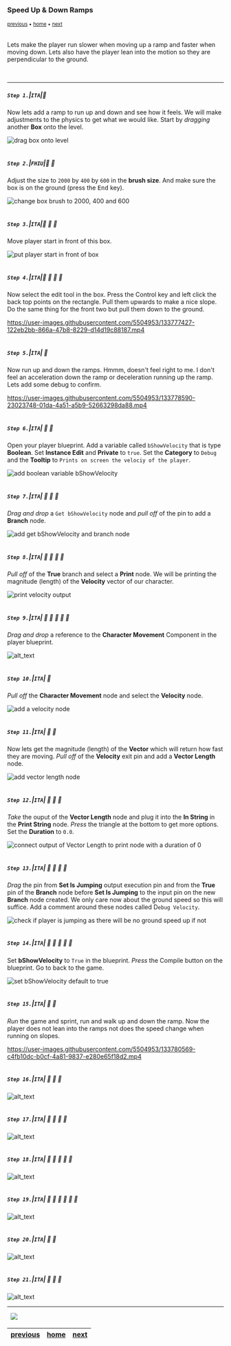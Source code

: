 <img src="https://via.placeholder.com/1000x4/45D7CA/45D7CA" alt="drawing" height="4px"/>

### Speed Up & Down Ramps

<sub>[previous](../double-jump-ii/README.md#user-content-double-jump-ii) • [home](../README.md#user-content-ue4-animations) • [next](../ramps-ii/README.md#user-content-speed-up--down-ramps-ii)</sub>

<img src="https://via.placeholder.com/1000x4/45D7CA/45D7CA" alt="drawing" height="4px"/>

Lets make the player run slower when moving up a ramp and faster when moving down.  Lets also have the player lean into the motion so they are perpendicular to the ground.

<br>

---


##### `Step 1.`\|`ITA`|:small_blue_diamond:

Now lets add a ramp to run up and down and see how it feels. We will make adjustments to the physics to get what we would like. Start by *dragging* another **Box** onto the level.

![drag box onto level](images/DragFirstRampIntoRoom.jpg)

<img src="https://via.placeholder.com/500x2/45D7CA/45D7CA" alt="drawing" height="2px" alt = ""/>

##### `Step 2.`\|`FHIU`|:small_blue_diamond: :small_blue_diamond: 

Adjust the size to `2000` by `400` by `600` in the **brush size**. And make sure the box is on the ground (press the <kbd>End</kbd> key).

![change box brush to 2000, 400 and 600](images/ResizeBoxForRamp.jpg)

<img src="https://via.placeholder.com/500x2/45D7CA/45D7CA" alt="drawing" height="2px" alt = ""/>

##### `Step 3.`\|`ITA`|:small_blue_diamond: :small_blue_diamond: :small_blue_diamond:

Move player start in front of this box.

![put player start in front of box](images/image_03.jpg)

<img src="https://via.placeholder.com/500x2/45D7CA/45D7CA" alt="drawing" height="2px" alt = ""/>

##### `Step 4.`\|`ITA`|:small_blue_diamond: :small_blue_diamond: :small_blue_diamond: :small_blue_diamond:

Now select the edit tool in the box. Press the Control key and left click the back top points on the rectangle. Pull them upwards to make a nice slope. Do the same thing for the front two but pull them down to the ground.

https://user-images.githubusercontent.com/5504953/133777427-122eb2bb-866a-47b8-8229-d14d19c88187.mp4

<img src="https://via.placeholder.com/500x2/45D7CA/45D7CA" alt="drawing" height="2px" alt = ""/>

##### `Step 5.`\|`ITA`| :small_orange_diamond:

Now run up and down the ramps. Hmmm, doesn't feel right to me. I don't feel an acceleration down the ramp or deceleration running up the ramp. Lets add some debug to confirm.

https://user-images.githubusercontent.com/5504953/133778590-23023748-01da-4a51-a5b9-52663298da88.mp4


<img src="https://via.placeholder.com/500x2/45D7CA/45D7CA" alt="drawing" height="2px" alt = ""/>

##### `Step 6.`\|`ITA`| :small_orange_diamond: :small_blue_diamond:

Open your player blueprint. Add a variable called `bShowVelocity` that is type **Boolean**. Set **Instance Edit** and **Private** to `true`. Set the **Category** to `Debug` and the **Tooltip** to `Prints on screen the velociy of the player`.

![add boolean variable bShowVelocity](images/AddShowVelocityPrint.jpg)

<img src="https://via.placeholder.com/500x2/45D7CA/45D7CA" alt="drawing" height="2px" alt = ""/>

##### `Step 7.`\|`ITA`| :small_orange_diamond: :small_blue_diamond: :small_blue_diamond:

*Drag and drop* a `Get bShowVelocity` node and *pull off* of the pin to add a **Branch** node.

![add get bShowVelocity and branch node](images/AddBranchToVelocity.jpg)

<img src="https://via.placeholder.com/500x2/45D7CA/45D7CA" alt="drawing" height="2px" alt = ""/>

##### `Step 8.`\|`ITA`| :small_orange_diamond: :small_blue_diamond: :small_blue_diamond: :small_blue_diamond:

*Pull off* of the **True** branch and select a **Print** node. We will be printing the magnitude (length) of the **Velocity** vector of our character.

![print velocity output](images/BranchTrueToPrint.jpg)

<img src="https://via.placeholder.com/500x2/45D7CA/45D7CA" alt="drawing" height="2px" alt = ""/>

##### `Step 9.`\|`ITA`| :small_orange_diamond: :small_blue_diamond: :small_blue_diamond: :small_blue_diamond: :small_blue_diamond:

*Drag and drop* a reference to the **Character Movement** Component in the player blueprint.

![alt_text](images/GetReferenceForCharacterMovement.jpg)

<img src="https://via.placeholder.com/500x2/45D7CA/45D7CA" alt="drawing" height="2px" alt = ""/>

##### `Step 10.`\|`ITA`| :large_blue_diamond:

*Pull off* the **Character Movement** node and select the **Velocity** node.

![add a velocity node](images/GetVelocityNode.jpg)

<img src="https://via.placeholder.com/500x2/45D7CA/45D7CA" alt="drawing" height="2px" alt = ""/>

##### `Step 11.`\|`ITA`| :large_blue_diamond: :small_blue_diamond: 

Now lets get the magnitude (length) of the **Vector** which will return how fast they are moving. *Pull off* of the **Velocity** exit pin and add a **Vector Length** node.

![add vector length node](images/VectorOutputGetLength.jpg)

<img src="https://via.placeholder.com/500x2/45D7CA/45D7CA" alt="drawing" height="2px" alt = ""/>


##### `Step 12.`\|`ITA`| :large_blue_diamond: :small_blue_diamond: :small_blue_diamond: 

*Take* the ouput of the **Vector Length** node and plug it into the **In String** in the **Print String** node. *Press* the triangle at the bottom to get more options. Set the **Duration** to `0.0`.

![connect output of Vector Length to print node with a duration of 0](images/PrintVelocityLength.jpg)

<img src="https://via.placeholder.com/500x2/45D7CA/45D7CA" alt="drawing" height="2px" alt = ""/>

##### `Step 13.`\|`ITA`| :large_blue_diamond: :small_blue_diamond: :small_blue_diamond:  :small_blue_diamond: 

*Drag* the pin from **Set Is Jumping** output execution pin and from the **True** pin of the **Branch** node before **Set Is Jumping** to the input pin on the new **Branch** node created. We only care now about the ground speed so this will suffice. Add a comment around these nodes called D`ebug Velocity`.

![check if player is jumping as there will be no ground speed up if not](images/DebugVelocityCommentConnectExecPin.jpg)

<img src="https://via.placeholder.com/500x2/45D7CA/45D7CA" alt="drawing" height="2px" alt = ""/>

##### `Step 14.`\|`ITA`| :large_blue_diamond: :small_blue_diamond: :small_blue_diamond: :small_blue_diamond:  :small_blue_diamond: 

Set **bShowVelocity** to `True` in the blueprint. *Press* the <kbe>Compile</kbd> button on the blueprint. Go to back to the game.

![set bShowVelocity default to true](images/ShowCharacterVelocity.jpg)

<img src="https://via.placeholder.com/500x2/45D7CA/45D7CA" alt="drawing" height="2px" alt = ""/>

##### `Step 15.`\|`ITA`| :large_blue_diamond: :small_orange_diamond: 

*Run* the game and sprint, run and walk up and down the ramp. Now the player does not lean into the ramps not does the speed change when running on slopes.

https://user-images.githubusercontent.com/5504953/133780569-c4fb10dc-b0cf-4a81-9837-e280e65f18d2.mp4

<img src="https://via.placeholder.com/500x2/45D7CA/45D7CA" alt="drawing" height="2px" alt = ""/>

##### `Step 16.`\|`ITA`| :large_blue_diamond: :small_orange_diamond:   :small_blue_diamond: 

![alt_text](images/.jpg)

<img src="https://via.placeholder.com/500x2/45D7CA/45D7CA" alt="drawing" height="2px" alt = ""/>

##### `Step 17.`\|`ITA`| :large_blue_diamond: :small_orange_diamond: :small_blue_diamond: :small_blue_diamond:

![alt_text](images/.jpg)

<img src="https://via.placeholder.com/500x2/45D7CA/45D7CA" alt="drawing" height="2px" alt = ""/>

##### `Step 18.`\|`ITA`| :large_blue_diamond: :small_orange_diamond: :small_blue_diamond: :small_blue_diamond: :small_blue_diamond:

![alt_text](images/.jpg)

<img src="https://via.placeholder.com/500x2/45D7CA/45D7CA" alt="drawing" height="2px" alt = ""/>

##### `Step 19.`\|`ITA`| :large_blue_diamond: :small_orange_diamond: :small_blue_diamond: :small_blue_diamond: :small_blue_diamond: :small_blue_diamond:

![alt_text](images/.jpg)

<img src="https://via.placeholder.com/500x2/45D7CA/45D7CA" alt="drawing" height="2px" alt = ""/>

##### `Step 20.`\|`ITA`| :large_blue_diamond: :large_blue_diamond:

![alt_text](images/.jpg)

<img src="https://via.placeholder.com/500x2/45D7CA/45D7CA" alt="drawing" height="2px" alt = ""/>

##### `Step 21.`\|`ITA`| :large_blue_diamond: :large_blue_diamond: :small_blue_diamond:

![alt_text](images/.jpg)

___


<img src="https://via.placeholder.com/1000x4/dba81a/dba81a" alt="drawing" height="4px" alt = ""/>

<img src="https://via.placeholder.com/1000x100/45D7CA/000000/?text=Next Up - Speed Up / Down Ramps II">

<img src="https://via.placeholder.com/1000x4/dba81a/dba81a" alt="drawing" height="4px" alt = ""/>

| [previous](../double-jump-ii/README.md#user-content-double-jump-ii)| [home](../README.md#user-content-ue4-animations) | [next](../ramps-ii/README.md#user-content-speed-up--down-ramps-ii)|
|---|---|---|

